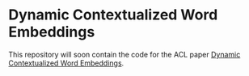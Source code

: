 # Dynamic Contextualized Word Embeddings

This repository will soon contain the code for the ACL paper [Dynamic Contextualized Word Embeddings](https://arxiv.org/pdf/2010.12684.pdf).